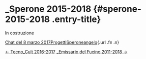 \_Sperone 2015-2018 {#sperone-2015-2018 .entry-title}
===================

In costruzione

[Chat del 8 marzo 2017](index23ea.html?p=403 "Permalink a _Sperone 2015-2018")[Progetti](index0b40.html?cat=9)[Sperone](indexe099.html?tag=sperone)[angelo](indexcd64.html?author=1 "Vedi tutti gli articoli di angelo"){.url .fn .n}

[← Tecno\_Cult 2016-2017](indexae62.html?p=397) [\_Emissario del Fucino 2011-2018 →](index4efb.html?p=405)
